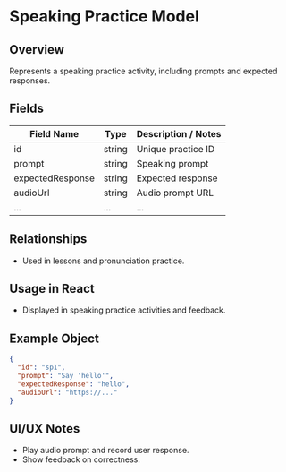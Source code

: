 # Speaking Practice Model

## Overview

Represents a speaking practice activity, including prompts and expected responses.

## Fields

| Field Name       | Type   | Description / Notes |
| ---------------- | ------ | ------------------- |
| id               | string | Unique practice ID  |
| prompt           | string | Speaking prompt     |
| expectedResponse | string | Expected response   |
| audioUrl         | string | Audio prompt URL    |
| ...              | ...    | ...                 |

## Relationships

- Used in lessons and pronunciation practice.

## Usage in React

- Displayed in speaking practice activities and feedback.

## Example Object

```json
{
  "id": "sp1",
  "prompt": "Say 'hello'",
  "expectedResponse": "hello",
  "audioUrl": "https://..."
}
```

## UI/UX Notes

- Play audio prompt and record user response.
- Show feedback on correctness.
